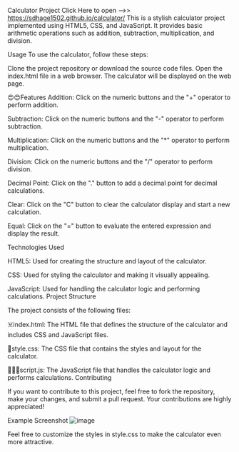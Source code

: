 Calculator Project
Click Here to open -->> https://sdhage1502.github.io/calculator/
This is a stylish calculator project implemented using HTML5, CSS, and JavaScript. It provides basic arithmetic operations such as addition, subtraction, multiplication, and division.

Usage
To use the calculator, follow these steps:

Clone the project repository or download the source code files.
Open the index.html file in a web browser.
The calculator will be displayed on the web page.

😍😍Features
Addition: Click on the numeric buttons and the "+" operator to perform addition.

Subtraction: Click on the numeric buttons and the "-" operator to perform subtraction.

Multiplication: Click on the numeric buttons and the "*" operator to perform multiplication.

Division: Click on the numeric buttons and the "/" operator to perform division.

Decimal Point: Click on the "." button to add a decimal point for decimal calculations.

Clear: Click on the "C" button to clear the calculator display and start a new calculation.

Equal: Click on the "=" button to evaluate the entered expression and display the result.

Technologies Used

HTML5: Used for creating the structure and layout of the calculator.

CSS: Used for styling the calculator and making it visually appealing.

JavaScript: Used for handling the calculator logic and performing calculations.
Project Structure

The project consists of the following files:


☠️index.html: The HTML file that defines the structure of the calculator and includes CSS and JavaScript files.

👔style.css: The CSS file that contains the styles and layout for the calculator.

🚶🏻‍♂️script.js: The JavaScript file that handles the calculator logic and performs calculations.
Contributing

If you want to contribute to this project, feel free to fork the repository, make your changes, and submit a pull request. Your contributions are highly appreciated!

Example Screenshot
![image](https://github.com/sdhage1502/calculator/assets/124684965/5118dd24-1db4-4445-a3ad-455518d9ce1a)


Feel free to customize the styles in style.css to make the calculator even more attractive.
